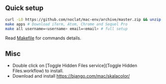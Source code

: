 ## Quick setup
```sh
curl -LO https://github.com/noclat/mac-env/archive/master.zip && unzip master.zip && rm master.zip
make apps # Download iTerm, Atom, Chrome and Sequel Pro
make all username=<username> email=<email> # full setup
```

Read [Makefile](Makefile) for commands details.

## Misc
- Double click on [Toggle Hidden Files service](Toggle Hidden Files.workflow) to install.
- Download and install https://bjango.com/mac/skalacolor/
